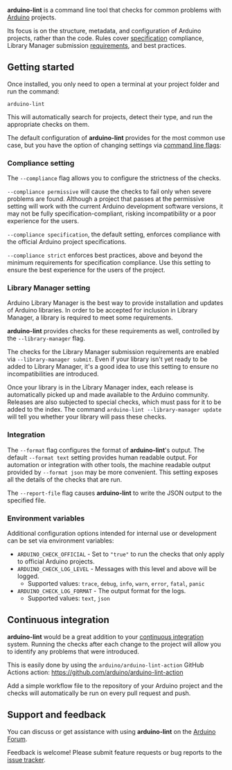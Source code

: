 **arduino-lint** is a command line tool that checks for common problems with [Arduino](https://www.arduino.cc/)
projects.

Its focus is on the structure, metadata, and configuration of Arduino projects, rather than the code. Rules cover
[specification](https://arduino.github.io/arduino-cli/latest/library-specification) compliance, Library Manager
submission [requirements](https://github.com/arduino/Arduino/wiki/Library-Manager-FAQ), and best practices.

## Getting started

Once installed, you only need to open a terminal at your project folder and run the command:

```
arduino-lint
```

This will automatically search for projects, detect their type, and run the appropriate checks on them.

The default configuration of **arduino-lint** provides for the most common use case, but you have the option of changing
settings via [command line flags](commands/arduino-lint.md):

### Compliance setting

The `--compliance` flag allows you to configure the strictness of the checks.

`--compliance permissive` will cause the checks to fail only when severe problems are found. Although a project that
passes at the permissive setting will work with the current Arduino development software versions, it may not be fully
specification-compliant, risking incompatibility or a poor experience for the users.

`--compliance specification`, the default setting, enforces compliance with the official Arduino project specifications.

`--compliance strict` enforces best practices, above and beyond the minimum requirements for specification compliance.
Use this setting to ensure the best experience for the users of the project.

### Library Manager setting

Arduino Library Manager is the best way to provide installation and updates of Arduino libraries. In order to be
accepted for inclusion in Library Manager, a library is required to meet some requirements.

**arduino-lint** provides checks for these requirements as well, controlled by the `--library-manager` flag.

The checks for the Library Manager submission requirements are enabled via `--library-manager submit`. Even if your
library isn't yet ready to be added to Library Manager, it's a good idea to use this setting to ensure no
incompatibilities are introduced.

Once your library is in the Library Manager index, each release is automatically picked up and made available to the
Arduino community. Releases are also subjected to special checks, which must pass for it to be added to the index. The
command `arduino-lint --library-manager update` will tell you whether your library will pass these checks.

### Integration

The `--format` flag configures the format of **arduino-lint**'s output. The default `--format text` setting provides
human readable output. For automation or integration with other tools, the machine readable output provided by
`--format json` may be more convenient. This setting exposes all the details of the checks that are run.

The `--report-file` flag causes **arduino-lint** to write the JSON output to the specified file.

### Environment variables

Additional configuration options intended for internal use or development can be set via environment variables:

- `ARDUINO_CHECK_OFFICIAL` - Set to `"true"` to run the checks that only apply to official Arduino projects.
- `ARDUINO_CHECK_LOG_LEVEL` - Messages with this level and above will be logged.
  - Supported values: `trace`, `debug`, `info`, `warn`, `error`, `fatal`, `panic`
- `ARDUINO_CHECK_LOG_FORMAT` - The output format for the logs.
  - Supported values: `text`, `json`

## Continuous integration

**arduino-lint** would be a great addition to your
[continuous integration](https://en.wikipedia.org/wiki/Continuous_integration) system. Running the checks after each
change to the project will allow you to identify any problems that were introduced.

This is easily done by using the `arduino/arduino-lint-action` GitHub Actions action:
https://github.com/arduino/arduino-lint-action

Add a simple workflow file to the repository of your Arduino project and the checks will automatically be run on every
pull request and push.

## Support and feedback

You can discuss or get assistance with using **arduino-lint** on the
[Arduino Forum](https://forum.arduino.cc/index.php?board=3.0).

Feedback is welcome! Please submit feature requests or bug reports to the
[issue tracker](CONTRIBUTING.md#issue-reports).
